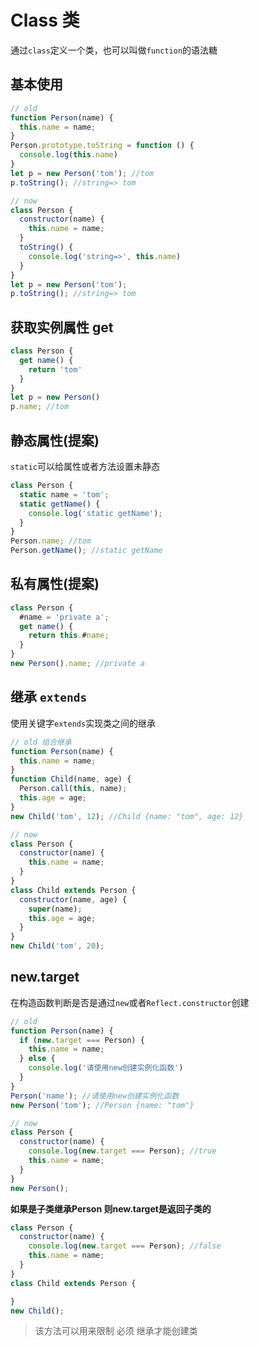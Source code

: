 # Class 类
通过`class`定义一个类，也可以叫做`function`的语法糖

## 基本使用
```javascript
// old
function Person(name) {
  this.name = name;
}
Person.prototype.toString = function () {
  console.log(this.name)
}
let p = new Person('tom'); //tom
p.toString(); //string=> tom

// now
class Person {
  constructor(name) {
    this.name = name;
  }
  toString() {
    console.log('string=>', this.name)
  }
}
let p = new Person('tom');
p.toString(); //string=> tom
```

## 获取实例属性 get
```javascript
class Person {
  get name() {
    return 'tom'
  }
}
let p = new Person()
p.name; //tom
```

## 静态属性(提案)
`static`可以给属性或者方法设置未静态
```javascript
class Person {
  static name = 'tom';
  static getName() {
    console.log('static getName'); 
  }
}
Person.name; //tom
Person.getName(); //static getName
```

## 私有属性(提案)
```javascript
class Person {
  #name = 'private a';
  get name() {
    return this.#name;
  }
}
new Person().name; //private a
```

## 继承 `extends`
使用关键字`extends`实现类之间的继承
```javascript
// old 组合继承
function Person(name) {
  this.name = name;
}
function Child(name, age) {
  Person.call(this, name);
  this.age = age;
}
new Child('tom', 12); //Child {name: "tom", age: 12}

// now
class Person {
  constructor(name) {
    this.name = name;
  }
}
class Child extends Person {
  constructor(name, age) {
    super(name);
    this.age = age;
  }
}
new Child('tom', 20);
```

## new.target
在构造函数判断是否是通过`new`或者`Reflect.constructor`创建
```javascript
// old
function Person(name) {
  if (new.target === Person) {
    this.name = name;
  } else {
    console.log('请使用new创建实例化函数')
  }
}
Person('name'); //请使用new创建实例化函数
new Person('tom'); //Person {name: "tom"}

// now 
class Person {
  constructor(name) {
    console.log(new.target === Person); //true
    this.name = name;
  }
}
new Person();

```
**如果是子类继承Person 则new.target是返回子类的**
```javascript
class Person {
  constructor(name) {
    console.log(new.target === Person); //false
    this.name = name;
  }
}
class Child extends Person {

}
new Child();
```
> 该方法可以用来限制 必须 继承才能创建类
